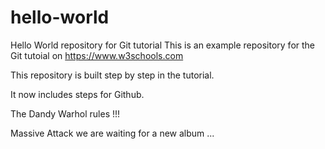 # hello-world
Hello World repository for Git tutorial
This is an example repository for the Git tutoial on https://www.w3schools.com

This repository is built step by step in the tutorial.

It now includes steps for Github.

The Dandy Warhol rules !!!

Massive Attack we are waiting for a new album ...
